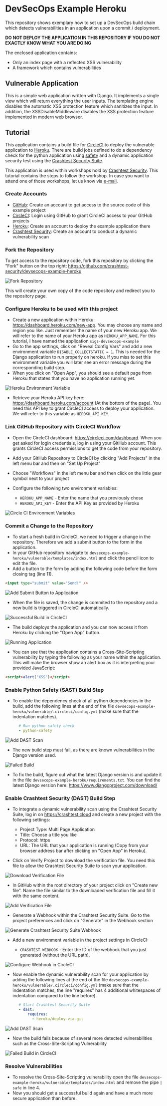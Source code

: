 # DevSecOps Example Heroku

This repository shows exemplary how to set up a DevSecOps build chain which detects vulnerabilities in an application upon a commit / deployment.

**DO NOT DEPLOY THE APPLICATION IN THIS REPOSITORY IF YOU DO NOT EXACTLY KNOW WHAT YOU ARE DOING**

The enclosed application contains:
- Only an index page with a reflected XSS vulnerability
- A framework which contains vulnerabilities

## Vulnerable Application

This is a simple web application written with Django. It implements a single view which will return everything the user inputs. The templating engine disables the automatic XSS protection feature which sanitizes the input. In addition, the XSSDisableMiddleware disables the XSS protection feature implemented in modern web browser.

## Tutorial

This application contains a build file for [CircleCI](https://circleci.com/) to deploy the vulnerable application to [Heroku](https://heroku.com). There are build jobs defined to do a dependency check for the python application using [safety](https://pypi.org/project/safety/) and a dynamic application security test using the [Crashtest Security Suite](https://crashtest-security.com).

This application is used within workshops hold by [Crashtest Security](https://crashtest-security.com/janosch). This tutorial contains the steps to follow the workshop. In case you want to attend one of those workshops, let us know via [e-mail](mailto:info@crashtest-security.com).

### Create Accounts

- [GitHub](https://github.com): Create an account to get access to the source code of this example project
- [CircleCI](https://circleci.com/signup/): Login using GitHub to grant CircleCI access to your GitHub projects
- [Heroku](https://heroku.com): Create an account to deploy the example application there
- [Crashtest Security](https://crashtest.cloud): Create an account to conduct a dynamic vulnerability scan

### Fork the Repository

To get access to the repository code, fork this repository by clicking the "Fork" button on the top right: https://github.com/crashtest-security/devsecops-example-heroku

![Fork Repository](/res/01_github.png)

This will create your own copy of the code repository and redirect you to the repository page.

### Configure Heroku to be used with this project

- Create a new application within Heroku: https://dashboard.heroku.com/new-app. You may choose any name and region you like. Just remember the name of your new Heroku app. We will refer to the name of your Heroku app as `HEROKU_APP_NAME`. For this tutorial, I have named the application `sigs-devsecops-example`
- Go to the app settings, click on "Reveal Config Vars" and add a new environment variable `DISABLE_COLLECTSTATIC = 1`. This is needed for the Django application to run properly on heroku. If you miss to set this environment variable you will later see an error message during the corresponding build step.
- When you click on "Open App", you should see a default page from Heroku that states that you have no application running yet.

![Heroku Environment Variable](/res/02_heroku.png)

- Retrieve your Heroku API key here: https://dashboard.heroku.com/account (At the bottom of the page). You need this API key to grant CircleCI access to deploy your application. We will refer to this variable as `HEROKU_API_KEY`.


### Link GitHub Repository with CircleCI Workflow

- Open the CircleCI dashboard: https://circleci.com/dashboard. When you get asked for login credentials, log in using your GitHub account. This grants CircleCI access permissions to get the code from your repository.
- Add your GitHub Repository to CircleCI by clicking "Add Projects" in the left menu bar and then on "Set Up Project"
- Choose "Workflows" in the left menu bar and then click on the little gear symbol next to your project
- Configure the following two environment variables:

    - `HEROKU_APP_NAME` - Enter the name that you previously chose
    - `HEROKU_API_KEY` - Enter the API Key as provided by Heroku

![Circle CI Environment Variables](/res/03_circleci.png)

### Commit a Change to the Repository

- To start a fresh build in CircleCI, we need to trigger a change in the repository. Therefore we add a submit button to the form in the application.
- In your GitHub repository navigate to `devsecops-example-heroku/vulnerable/templates/index.html` and click the pencil icon to edit the file.
- Add a button to the form by adding the following code before the form closing tag (line 11).

```html
<input type="submit" value="Send!" />
```

![Add Submit Button to Application](/res/04_github.png)

- When the file is saved, the change is commited to the repository and a new build is triggered in CircleCI automatically.

![Successful Build in CircleCI](/res/05_circleci.png)

- The build deploys the application and you can now access it from Heroku by clicking the "Open App" button.

![Running Application](/res/06_application.png)

- You can see that the application contains a Cross-Site-Scripting vulnerability by typing the following as your name within the application. This will make the browser show an alert box as it is interpreting your provided JavaScript:

```html
<script>alert("XSS")</script>
```

### Enable Python Safety (SAST) Build Step

- To enable the dependency check of all python dependencies in the build, add the following lines at the end of the file `devsecops-example-heroku/vulnerable/.circleci/config.yml` (make sure that the indentation matches).

```yaml
      # Run python safety check
      - python-safety
```

![Add DAST Scan](/res/07_github.png)

- The new build step must fail, as there are known vulnerabilities in the Django version used.

![Failed Build](/res/08_circleci.png)

- To fix the build, figure out what the latest Django version is and update it in the file `devsecops-example-heroku/requirements.txt`. You can find the latest Django version here: https://www.djangoproject.com/download/

### Enable Crashtest Security (DAST) Build Step

- To integrate a dynamic vulnerability scan using the Crashtest Security Suite, log in on https://crashtest.cloud and create a new project with the following settings:

    - Project Type: Multi Page Application
    - Title: Choose a title you like
    - Protocol: https
    - URL: The URL that your application is running (Copy from your browser address bar after clicking on "Open App" in Heroku).

- Click on Verify Project to download the verification file. You need this file to allow the Crashtest Security Suite to scan your application.

![Download Verification File](/res/09_crashtest.png)

- In GitHub within the root directory of your project click on "Create new file". Name the file similar to the downloaded verification file and fill it with the same content.

![Add Verification File](/res/10_github.png)

- Generate a Webhook within the Crashtest Security Suite. Go to the project preferences and click on "Generate" in the Webhook section

![Generate Crashtest Security Suite Webhook](/res/11_crashtest.png)

- Add a new environment variable in the project settings in CircleCI:

    - `CRASHTEST_WEBHOOK` - Enter the ID of the webhook that you just generated (without the URL path). 

![Configure Webhook in CircleCI](/res/12_circleci.png)

- Now enable the dynamic vulnerability scan for your application by adding the following lines at the end of the file `devsecops-example-heroku/vulnerable/.circleci/config.yml` (make sure that the indentation matches, the line "requires" has 4 additional whitespaces of indentation compared to the line before).

```yaml
      # Start Crashtest Security Suite
      - dast:
          requires:
            - heroku/deploy-via-git

```

![Add DAST Scan](/res/13_github.png)

- Now the build fails because of several more detected vulnerabilities such as the Cross-Site-Scripting Vulnerability

![Failed Build in CircleCI](/res/14_circleci.png)

### Resolve Vulnerabilities

- To resolve the Cross-Site-Scripting vulnerability open the file `devsecops-example-heroku/vulnerable/templates/index.html` and remove the pipe `| safe` in line 4.
- Now you should get a successful build again and have a much more secure application than before.
